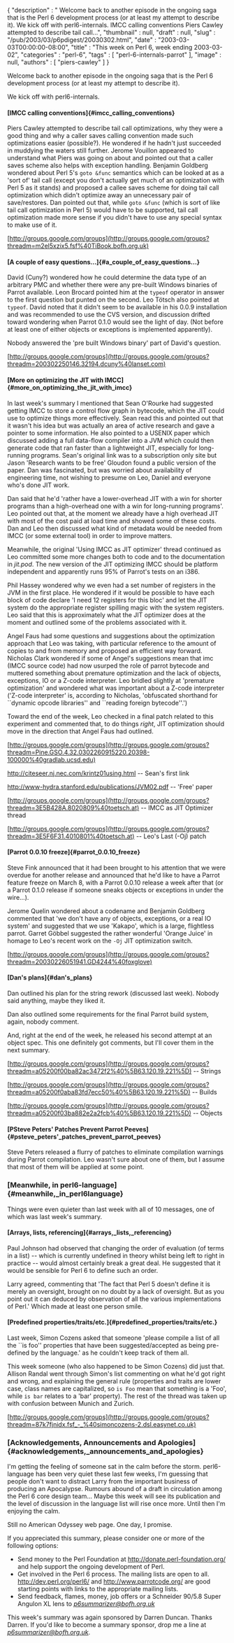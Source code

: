 {
   "description" : " Welcome back to another episode in the ongoing saga that is the Perl 6 development process (or at least my attempt to describe it). We kick off with perl6-internals. IMCC calling conventions Piers Cawley attempted to describe tail call...",
   "thumbnail" : null,
   "draft" : null,
   "slug" : "/pub/2003/03/p6pdigest/20030302.html",
   "date" : "2003-03-03T00:00:00-08:00",
   "title" : "This week on Perl 6, week ending 2003-03-02",
   "categories" : "perl-6",
   "tags" : [
      "perl-6-internals-parrot"
   ],
   "image" : null,
   "authors" : [
      "piers-cawley"
   ]
}





Welcome back to another episode in the ongoing saga that is the Perl 6
development process (or at least my attempt to describe it).

We kick off with perl6-internals.

#### [IMCC calling conventions]{#imcc_calling_conventions}

Piers Cawley attempted to describe tail call optimizations, why they
were a good thing and why a caller saves calling convention made such
optimizations easier (possible?). He wondered if he hadn't just
succeeded in muddying the waters still further. Jerome Vouillon appeared
to understand what Piers was going on about and pointed out that a
caller saves scheme also helps with exception handling. Benjamin
Goldberg wondered about Perl 5's `goto &func` semantics which can be
looked at as a 'sort of' tail call (except you don't actually get much
of an optimization with Perl 5 as it stands) and proposed a callee saves
scheme for doing tail call optimization which didn't optimize away an
unnecessary pair of save/restores. Dan pointed out that, while
`goto &func` (which is sort of like tail call optimization in Perl 5)
would have to be supported, tail call optimization made more sense if
you didn't have to use any special syntax to make use of it.

[http://groups.google.com/groups](http://groups.google.com/groups?threadm=m2el5xzix5.fsf%40TiBook.bofh.org.uk)

#### [A couple of easy questions...]{#a_couple_of_easy_questions...}

David (Cuny?) wondered how he could determine the data type of an
arbitrary PMC and whether there were any pre-built Windows binaries of
Parrot available. Leon Brocard pointed him at the `typeof` operator in
answer to the first question but punted on the second. Leo Tötsch also
pointed at `typeof`. David noted that it didn't seem to be available in
his 0.0.9 installation and was recommended to use the CVS version, and
discussion drifted toward wondering when Parrot 0.1.0 would see the
light of day. (Not before at least one of either objects or exceptions
is implemented apparently).

Nobody answered the 'pre built Windows binary' part of David's question.

[http://groups.google.com/groups](http://groups.google.com/groups?threadm=200302250146.32194.dcuny%40lanset.com)

#### [More on optimizing the JIT with IMCC]{#more_on_optimizing_the_jit_with_imcc}

In last week's summary I mentioned that Sean O'Rourke had suggested
getting IMCC to store a control flow graph in bytecode, which the JIT
could use to optimize things more effectively. Sean read this and
pointed out that it wasn't his idea but was actually an area of active
research and gave a pointer to some information. He also pointed to a
USENIX paper which discussed adding a full data-flow compiler into a JVM
which could then generate code that ran faster than a lightweight JIT,
especially for long-running programs. Sean's original link was to a
subscription only site but Jason 'Research wants to be free' Gloudon
found a public version of the paper. Dan was fascinated, but was worried
about availability of engineering time, not wishing to presume on Leo,
Daniel and everyone who's done JIT work.

Dan said that he'd 'rather have a lower-overhead JIT with a win for
shorter programs than a high-overhead one with a win for long-running
programs'. Leo pointed out that, at the moment we already have a high
overhead JIT with most of the cost paid at load time and showed some of
these costs. Dan and Leo then discussed what kind of metadata would be
needed from IMCC (or some external tool) in order to improve matters.

Meanwhile, the original 'Using IMCC as JIT optimizer' thread continued
as Leo committed some more changes both to code and to the documentation
in *jit.pod*. The new version of the JIT optimizing IMCC should be
platform independent and apparently runs 95% of Parrot's tests on an
i386.

Phil Hassey wondered why we even had a set number of registers in the
JVM in the first place. He wondered if it would be possible to have each
block of code declare 'I need 12 registers for this bloc' and let the
JIT system do the appropriate register spilling magic with the system
registers. Leo said that this is approximately what the JIT optimizer
does at the moment and outlined some of the problems associated with it.

Angel Faus had some questions and suggestions about the optimization
approach that Leo was taking, with particular reference to the amount of
copies to and from memory and proposed an efficient way forward.
Nicholas Clark wondered if some of Angel's suggestions mean that imc
(IMCC source code) had now usurped the role of parrot bytecode and
muttered something about premature optimization and the lack of objects,
exceptions, IO or a Z-code interpreter. Leo bridled slightly at
'premature optimization' and wondered what was important about a Z-code
interpreter ('Z-code interpreter' is, according to Nicholas, 'obfuscated
shorthand for \`\`dynamic opcode libraries'' and \`\`reading foreign
bytecode''.')

Toward the end of the week, Leo checked in a final patch related to this
experiment and commented that, to do things *right*, JIT optimization
should move in the direction that Angel Faus had outlined.

[http://groups.google.com/groups](http://groups.google.com/groups?threadm=Pine.GSO.4.32.0302260915220.20398-100000%40gradlab.ucsd.edu)

<http://citeseer.nj.nec.com/krintz01using.html> -- Sean's first link

<http://www-hydra.stanford.edu/publications/JVM02.pdf> -- 'Free' paper

[http://groups.google.com/groups](http://groups.google.com/groups?threadm=3E5B428A.8020809%40toetsch.at)
-- IMCC as JIT Optimizer thread

[http://groups.google.com/groups](http://groups.google.com/groups?threadm=3E5F6F31.4010801%40toetsch.at)
-- Leo's Last (-Oj) patch

#### [Parrot 0.0.10 freeze]{#parrot_0.0.10_freeze}

Steve Fink announced that it had been brought to his attention that we
were overdue for another release and announced that he'd like to have a
Parrot feature freeze on March 8, with a Parrot 0.0.10 release a week
after that (or a Parrot 0.1.0 release if someone sneaks objects or
exceptions in under the wire...).

Jerome Quelin wondered about a codename and Benjamin Goldberg commented
that 'we don't have any of objects, exceptions, or a real IO system' and
suggested that we use 'Kakapo', which is a large, flightless parrot.
Garret Göbbel suggested the rather wonderful 'Orange Juice' in homage to
Leo's recent work on the `-Oj` JIT optimization switch.

[http://groups.google.com/groups](http://groups.google.com/groups?threadm=20030226051941.GD4244%40foxglove)

#### [Dan's plans]{#dan's_plans}

Dan outlined his plan for the string rework (discussed last week).
Nobody said anything, maybe they liked it.

Dan also outlined some requirements for the final Parrot build system,
again, nobody comment.

And, right at the end of the week, he released his second attempt at an
object spec. This one definitely got comments, but I'll cover them in
the next summary.

[http://groups.google.com/groups](http://groups.google.com/groups?threadm=a05200f00ba82ac3472f2%40%5B63.120.19.221%5D)
-- Strings

[http://groups.google.com/groups](http://groups.google.com/groups?threadm=a05200f0aba83fd7ecc50%40%5B63.120.19.221%5D)
-- Builds

[http://groups.google.com/groups](http://groups.google.com/groups?threadm=a05200f03ba882e2a2fcb%40%5B63.120.19.221%5D)
-- Objects

#### [PSteve Peters' Patches Prevent Parrot Peeves]{#psteve_peters'_patches_prevent_parrot_peeves}

Steve Peters released a flurry of patches to eliminate compilation
warnings during Parrot compilation. Leo wasn't sure about one of them,
but I assume that most of them will be applied at some point.

### [Meanwhile, in perl6-language]{#meanwhile,_in_perl6language}

Things were even quieter than last week with all of 10 messages, one of
which was last week's summary.

#### [Arrays, lists, referencing]{#arrays,_lists,_referencing}

Paul Johnson had observed that changing the order of evaluation (of
terms in a list) -- which is currently undefined in theory whilst being
left to right in practice -- would almost certainly break a great deal.
He suggested that it would be sensible for Perl 6 to define such an
order.

Larry agreed, commenting that 'The fact that Perl 5 doesn't define it is
merely an oversight, brought on no doubt by a lack of oversight. But as
you point out it can deduced by observation of all the various
implementations of Perl.' Which made at least one person smile.

#### [Predefined properties/traits/etc.]{#predefined_properties/traits/etc.}

Last week, Simon Cozens asked that someone 'please compile a list of all
the \`\`is foo'' properties that have been suggested/accepted as being
pre-defined by the language.' as he couldn't keep track of them all.

This week someone (who also happened to be Simon Cozens) did just that.
Allison Randal went through Simon's list commenting on what he'd got
right and wrong, and explaining the general rule (properties and traits
are lower case, class names are capitalized, so `is Foo` mean that
something is a 'Foo', while `is bar` relates to a 'bar' property). The
rest of the thread was taken up with confusion between Munich and
Zurich.

[http://groups.google.com/groups](http://groups.google.com/groups?threadm=87k7fjnidx.fsf_-_%40simoncozens-2.dsl.easynet.co.uk)

### [Acknowledgements, Announcements and Apologies]{#acknowledgements,_announcements_and_apologies}

I'm getting the feeling of someone sat in the calm before the storm.
perl6-language has been very quiet these last few weeks, I'm guessing
that people don't want to distract Larry from the important business of
producing an Apocalypse. Rumours abound of a draft in circulation among
the Perl 6 core design team... Maybe this week will see its publication
and the level of discussion in the language list will rise once more.
Until then I'm enjoying the calm.

Still no American Odyssey web page. One day, I promise.

If you appreciated this summary, please consider one or more of the
following options:

-   Send money to the Perl Foundation at
    <http://donate.perl-foundation.org/> and help support the ongoing
    development of Perl.
-   Get involved in the Perl 6 process. The mailing lists are open to
    all. <http://dev.perl.org/perl6/> and <http://www.parrotcode.org/>
    are good starting points with links to the appropriate mailing
    lists.
-   Send feedback, flames, money, job offers or a Schneider 90/5.8 Super
    Angulon XL lens to *<p6summarizer@bofh.org.uk>*

This week's summary was again sponsored by Darren Duncan. Thanks Darren.
If you'd like to become a summary sponsor, drop me a line at
*<p6summarizer@bofh.org.uk>*.


